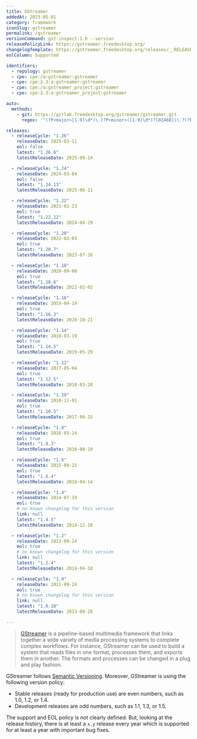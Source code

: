 ```yaml
---
title: GStreamer
addedAt: 2023-05-01
category: framework
iconSlug: gstreamer
permalink: /gstreamer
versionCommand: gst-inspect-1.0 --version
releasePolicyLink: https://gstreamer.freedesktop.org/
changelogTemplate: https://gstreamer.freedesktop.org/releases/__RELEASE_CYCLE__/
eolColumn: Supported

identifiers:
  - repology: gstreamer
  - cpe: cpe:/a:gstreamer:gstreamer
  - cpe: cpe:2.3:a:gstreamer:gstreamer
  - cpe: cpe:/a:gstreamer_project:gstreamer
  - cpe: cpe:2.3:a:gstreamer_project:gstreamer

auto:
  methods:
    - git: https://gitlab.freedesktop.org/gstreamer/gstreamer.git
      regex: '^(?P<major>[1-9]\d*)\.(?P<minor>([1-9]\d*)?[02468])\.?(?P<patch>\d+)?$'

releases:
  - releaseCycle: "1.26"
    releaseDate: 2025-03-11
    eol: false
    latest: "1.26.6"
    latestReleaseDate: 2025-09-14

  - releaseCycle: "1.24"
    releaseDate: 2024-03-04
    eol: false
    latest: "1.24.13"
    latestReleaseDate: 2025-06-11

  - releaseCycle: "1.22"
    releaseDate: 2023-01-23
    eol: true
    latest: "1.22.12"
    latestReleaseDate: 2024-04-29

  - releaseCycle: "1.20"
    releaseDate: 2022-02-03
    eol: true
    latest: "1.20.7"
    latestReleaseDate: 2023-07-26

  - releaseCycle: "1.18"
    releaseDate: 2020-09-08
    eol: true
    latest: "1.18.6"
    latestReleaseDate: 2022-02-02

  - releaseCycle: "1.16"
    releaseDate: 2019-04-19
    eol: true
    latest: "1.16.3"
    latestReleaseDate: 2020-10-21

  - releaseCycle: "1.14"
    releaseDate: 2018-03-19
    eol: true
    latest: "1.14.5"
    latestReleaseDate: 2019-05-29

  - releaseCycle: "1.12"
    releaseDate: 2017-05-04
    eol: true
    latest: "1.12.5"
    latestReleaseDate: 2018-03-28

  - releaseCycle: "1.10"
    releaseDate: 2016-11-01
    eol: true
    latest: "1.10.5"
    latestReleaseDate: 2017-06-15

  - releaseCycle: "1.8"
    releaseDate: 2016-03-24
    eol: true
    latest: "1.8.3"
    latestReleaseDate: 2016-08-19

  - releaseCycle: "1.6"
    releaseDate: 2015-09-25
    eol: true
    latest: "1.6.4"
    latestReleaseDate: 2016-04-14

  - releaseCycle: "1.4"
    releaseDate: 2014-07-19
    eol: true
    # no known changelog for this version
    link: null
    latest: "1.4.5"
    latestReleaseDate: 2014-12-18

  - releaseCycle: "1.2"
    releaseDate: 2013-09-24
    eol: true
    # no known changelog for this version
    link: null
    latest: "1.2.4"
    latestReleaseDate: 2014-04-18

  - releaseCycle: "1.0"
    releaseDate: 2012-09-24
    eol: true
    # no known changelog for this version
    link: null
    latest: "1.0.10"
    latestReleaseDate: 2013-08-28

---
```


> [GStreamer](https://gstreamer.freedesktop.org/) is a pipeline-based
> multimedia framework that links together a wide variety of media
> processing systems to complete complex workflows. For instance,
> GStreamer can be used to build a system that reads files in one
> format, processes them, and exports them in another. The formats and
> processes can be changed in a plug and play fashion.

GStreamer follows [Semantic Versioning](https://semver.org/). Moreover,
GStreamer is using the following version policy:

- Stable releases (ready for production use) are even numbers, such as
  1.0, 1.2, or 1.4.
- Development releases are odd numbers, such as 1.1, 1.3, or 1.5.

The support and EOL policy is not clearly defined. But, looking at the
release history, there is at least a `x.y` release every year which
is supported for at least a year with important bug fixes.
